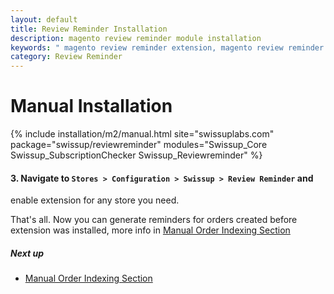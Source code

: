 ```yaml
---
layout: default
title: Review Reminder Installation
description: magento review reminder module installation
keywords: " magento review reminder extension, magento review reminder email "
category: Review Reminder
---
```


# Manual Installation

{% include installation/m2/manual.html site="swissuplabs.com" package="swissup/reviewreminder" modules="Swissup_Core Swissup_SubscriptionChecker Swissup_Reviewreminder" %}

#### 3. Navigate to `Stores > Configuration > Swissup > Review Reminder` and
enable extension for any store you need.

That's all. Now you can generate reminders for orders created before extension was installed, more info in  [Manual Order Indexing Section][manual_order_indexing]

##### Next up

* [Manual Order Indexing Section][manual_order_indexing]

[manual_order_indexing]: /m2/extensions/reviewreminder/#manual-order-indexing-section
